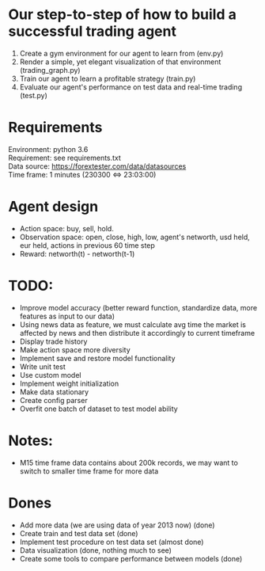 # Our step-to-step of how to build a successful trading agent  
1. Create a gym environment for our agent to learn from (env.py)  
2. Render a simple, yet elegant visualization of that environment (trading_graph.py)  
3. Train our agent to learn a profitable strategy (train.py)  
4. Evaluate our agent's performance on test data and real-time trading (test.py)  
# Requirements  
Environment: python 3.6  
Requirement: see requirements.txt  
Data source: https://forextester.com/data/datasources  
Time frame: 1 minutes (230300 <=> 23:03:00)  
# Agent design  
- Action space: buy, sell, hold.  
- Observation space: open, close, high, low, agent's networth, usd held, eur held, actions in previous 60 time step  
- Reward: networth(t) - networth(t-1)  
# TODO:  
- Improve model accuracy (better reward function, standardize data, more features as input to our data)  
- Using news data as feature, we must calculate avg time the market is affected by 
news and then distribute it accordingly to current timeframe  
- Display trade history   
- Make action space more diversity  
- Implement save and restore model functionality  
- Write unit test  
- Use custom model  
- Implement weight initialization  
- Make data stationary  
- Create config parser  
- Overfit one batch of dataset to test model ability  
# Notes:  
- M15 time frame data contains about 200k records, we may want to switch to smaller time frame for more data  
# Dones
- Add more data (we are using data of year 2013 now) (done)  
- Create train and test data set (done)  
- Implement test procedure on test data set (almost done)  
- Data visualization (done, nothing much to see)  
- Create some tools to compare performance between models (done) 